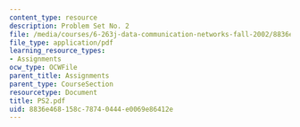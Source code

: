 ```yaml
---
content_type: resource
description: Problem Set No. 2
file: /media/courses/6-263j-data-communication-networks-fall-2002/8836e468158c78740444e0069e86412e_PS2.pdf
file_type: application/pdf
learning_resource_types:
- Assignments
ocw_type: OCWFile
parent_title: Assignments
parent_type: CourseSection
resourcetype: Document
title: PS2.pdf
uid: 8836e468-158c-7874-0444-e0069e86412e
---
```

